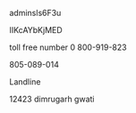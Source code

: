 adminsls6F3u


 IIKcAYbKjMED


toll free number 
0 800-919-823

805-089-014



Landline


12423 dimrugarh gwati
